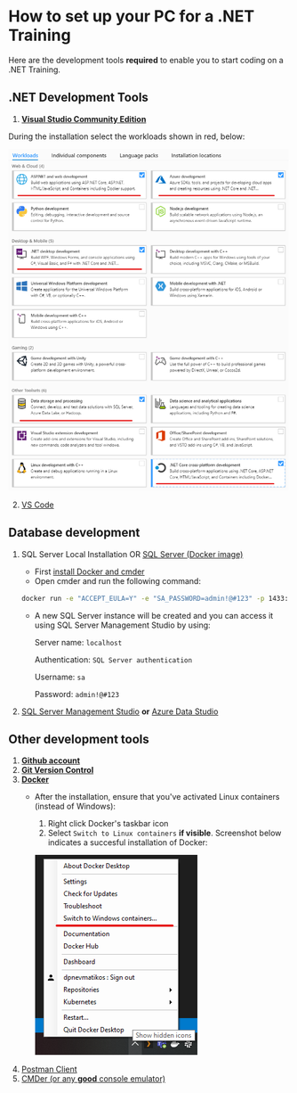 # How to set up your PC for a .NET Training
Here are the development tools **required** to enable you
to start coding on a .NET Training.

## .NET Development Tools

1.  **[Visual Studio Community Edition](https://visualstudio.microsoft.com/vs/community/)**

During the installation select the workloads shown in red, below:

![workloads selection](images/vs-installation.png)

2.  [VS Code](https://code.visualstudio.com/)

## Database development

1.  SQL Server Local Installation OR [SQL Server (Docker image)](https://docs.microsoft.com/en-us/sql/linux/quickstart-install-connect-docker?view=sql-server-ver15&pivots=cs1-bash#pullandrun2019)
    - First [install Docker and cmder](#other-development-tools)
    - Open cmder and run the following command: 
    ```bash
    docker run -e "ACCEPT_EULA=Y" -e "SA_PASSWORD=admin!@#123" -p 1433:1433 --name sql1 -d mcr.microsoft.com/mssql/server:2019-CU3-ubuntu-18.04
    ```
    - A new SQL Server instance will be created and you can access it using SQL Server Management Studio by using:

        Server name: `localhost`

        Authentication: `SQL Server authentication`

        Username: `sa`

        Password: `admin!@#123`

1.  [SQL Server Management Studio](https://docs.microsoft.com/en-us/sql/ssms/download-sql-server-management-studio-ssms?view=sql-server-ver15) 
    **or** [Azure Data Studio](https://docs.microsoft.com/en-us/sql/azure-data-studio/download-azure-data-studio?view=sql-server-ver15)

## Other development tools

1. **[Github account](https://github.com/join)**
1. **[Git Version Control](https://git-scm.com/downloads)**
1. **[Docker](https://www.docker.com/products/docker-desktop)**
    - After the installation, ensure that you've activated Linux containers (instead of Windows):
        1. Right click Docker's taskbar icon
        1. Select `Switch to Linux containers` **if visible**. Screenshot below indicates a succesful installation
            of Docker:

       ![workloads selection](images/docker-linux-containers.png)
1.  [Postman Client](https://www.postman.com/downloads/)
3.  [CMDer (or any **good** console emulator)](https://cmder.net/)
